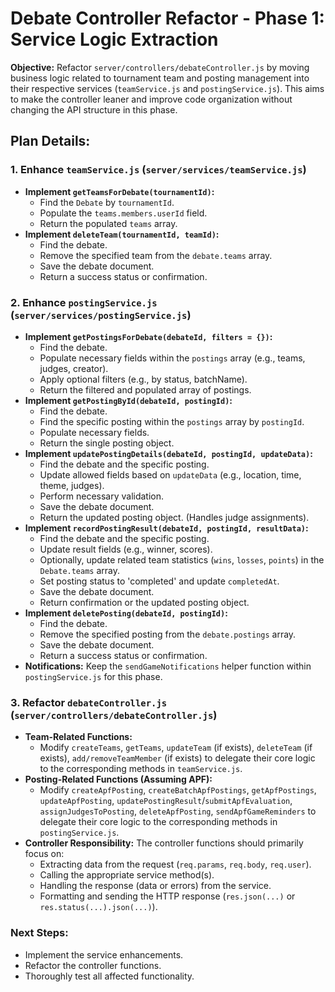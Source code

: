 # Debate Controller Refactor - Phase 1: Service Logic Extraction

**Objective:** Refactor `server/controllers/debateController.js` by moving business logic related to tournament team and posting management into their respective services (`teamService.js` and `postingService.js`). This aims to make the controller leaner and improve code organization without changing the API structure in this phase.

## Plan Details:

### 1. Enhance `teamService.js` (`server/services/teamService.js`)

*   **Implement `getTeamsForDebate(tournamentId)`:**
    *   Find the `Debate` by `tournamentId`.
    *   Populate the `teams.members.userId` field.
    *   Return the populated `teams` array.
*   **Implement `deleteTeam(tournamentId, teamId)`:**
    *   Find the debate.
    *   Remove the specified team from the `debate.teams` array.
    *   Save the debate document.
    *   Return a success status or confirmation.

### 2. Enhance `postingService.js` (`server/services/postingService.js`)

*   **Implement `getPostingsForDebate(debateId, filters = {})`:**
    *   Find the debate.
    *   Populate necessary fields within the `postings` array (e.g., teams, judges, creator).
    *   Apply optional filters (e.g., by status, batchName).
    *   Return the filtered and populated array of postings.
*   **Implement `getPostingById(debateId, postingId)`:**
    *   Find the debate.
    *   Find the specific posting within the `postings` array by `postingId`.
    *   Populate necessary fields.
    *   Return the single posting object.
*   **Implement `updatePostingDetails(debateId, postingId, updateData)`:**
    *   Find the debate and the specific posting.
    *   Update allowed fields based on `updateData` (e.g., location, time, theme, judges).
    *   Perform necessary validation.
    *   Save the debate document.
    *   Return the updated posting object. (Handles judge assignments).
*   **Implement `recordPostingResult(debateId, postingId, resultData)`:**
    *   Find the debate and the specific posting.
    *   Update result fields (e.g., winner, scores).
    *   Optionally, update related team statistics (`wins`, `losses`, `points`) in the `Debate.teams` array.
    *   Set posting status to 'completed' and update `completedAt`.
    *   Save the debate document.
    *   Return confirmation or the updated posting object.
*   **Implement `deletePosting(debateId, postingId)`:**
    *   Find the debate.
    *   Remove the specified posting from the `debate.postings` array.
    *   Save the debate document.
    *   Return a success status or confirmation.
*   **Notifications:** Keep the `sendGameNotifications` helper function within `postingService.js` for this phase.

### 3. Refactor `debateController.js` (`server/controllers/debateController.js`)

*   **Team-Related Functions:**
    *   Modify `createTeams`, `getTeams`, `updateTeam` (if exists), `deleteTeam` (if exists), `add/removeTeamMember` (if exists) to delegate their core logic to the corresponding methods in `teamService.js`.
*   **Posting-Related Functions (Assuming APF):**
    *   Modify `createApfPosting`, `createBatchApfPostings`, `getApfPostings`, `updateApfPosting`, `updatePostingResult`/`submitApfEvaluation`, `assignJudgesToPosting`, `deleteApfPosting`, `sendApfGameReminders` to delegate their core logic to the corresponding methods in `postingService.js`.
*   **Controller Responsibility:** The controller functions should primarily focus on:
    *   Extracting data from the request (`req.params`, `req.body`, `req.user`).
    *   Calling the appropriate service method(s).
    *   Handling the response (data or errors) from the service.
    *   Formatting and sending the HTTP response (`res.json(...)` or `res.status(...).json(...)`).

### Next Steps:

*   Implement the service enhancements.
*   Refactor the controller functions.
*   Thoroughly test all affected functionality.